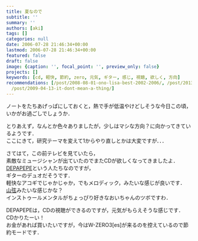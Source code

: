 ```yaml
---
title: 夏なので
subtitle: ''
summary: ''
authors: [aki]
tags: []
categories: null
date: 2006-07-28 21:46:34+00:00
lastmod: 2006-07-28 21:46:34+00:00
featured: false
draft: false
image: {caption: '', focal_point: '', preview_only: false}
projects: []
keywords: [cd, 軽快, 節約, zero, 元気, ギター, 感じ, 視聴, 欲しく, 方向]
recommendations: [/post/2008-08-01-ono-lisa-best-2002-2006/, /post/2013-01-09-akaperacun-nokiritukusangablogwozai-kai-saremasita-a-cappella-best-ofgasu-di/,
  /post/2009-04-13-it-dont-mean-a-thing/]
---
```

ノートをたちあげっぱにしておくと，熱で手が低温やけどしそうな今日この頃，いかがお過ごしでしょうか．  
  
とりあえず，なんとか色々ありましたが，少しはマシな方向？に向かってきているようです．  
ここにきて，研究テーマを変えて1からやり直しとかは大変ですが．．．  
  
  
さてはて，この前テレビを見ていたら，  
素敵なミュージシャンが出ていたのでまたCDが欲しくなってきましたよ．  
[DEPAPEPE](http://www.sonymusic.co.jp/depapepe/)という人たちなのですが，  
ギターのデュオだそうです．  
軽快なアコギでじゃかじゃか，でもメロディック，みたいな感じが良いです．  
[山弦](http://www.universal-music.co.jp/yamagen/index.html)みたいな感じかな？  
インストゥールメンタルがちょっぴり好きなおいちゃんのツボですわ．  
  
DEPAPEPEは，CDの視聴ができるのですが，元気がもらえそうな感じです．  
CDかりたーい！  
お金があれば買いたいですが，今はW-ZERO3[es]が来るのを控えているので節約モードです．


